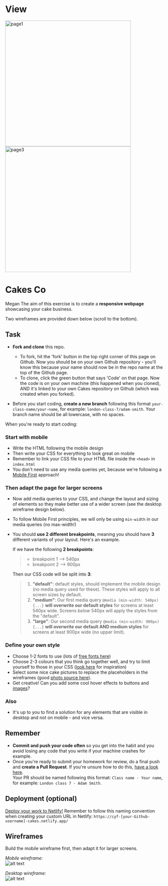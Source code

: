 # View

<img width="400" alt="page1" src="img/１.png">
<img width="400" alt="page3" src="img/３.png">


# Cakes Co
Megan
The aim of this exercise is to create a **responsive webpage** showcasing your cake business.

Two wireframes are provided down below (scroll to the bottom).


## Task

 - **Fork and clone** this repo.
   - To fork, hit the 'fork' button in the top right corner of this page on Github. 
  Now you should be on your own Github repository - you'll know this because your name should now be in the repo name at the top of the Github page. 
   - To clone, click the green button that says 'Code' on that page.
  Now the code is on your own machine (this happened when you cloned), AND it's linked to your own Cakes repository on Github (which was created when you forked).

 - Before you start coding, **create a new branch** following this format `your-class-name/your-name`, for example: `london-class-7/adam-smith`. Your branch name should be all lowercase, with no spaces. 

When you're ready to start coding:

### Start with mobile
- Write the HTML following the mobile design
- Then write your CSS for everything to look great on mobile
- Remember to link your CSS file to your HTML file inside the `<head>` in `index.html`
- You don't need to use any media queries yet, because we're following a [Mobile First](https://www.invisionapp.com/inside-design/mobile-first-design/) approach!

### Then adapt the page for larger screens
- Now add media queries to your CSS, and change the layout and sizing of elements so they make better use of a wider screen (see the desktop wireframe design below).
- To follow Mobile First principles, we will only be using `min-width` in our media queries (no max-width!)
- You should **use 2 different breakpoints**, meaning you should have **3** different variants of your layout. Here's an example.  
  

  If we have the following **2 breakpoints**:  
  > - breakpoint 1 --> 540px  
  > - breakpoint 2 --> 900px  

  Then our CSS code will be split into **3**:  
  > 1. **"default"**: default styles, should implement the mobile design (no media query used for these). These styles will apply to all screen sizes by default.  
  > 2. **"medium"**: Our first media query `@media (min-width: 540px) {...}` **will overwrite our default styles** for screens at least 540px wide. Screens *below* 540px will apply the styles from the "default".  
  > 3. **"large"**: Our second media query `@media (min-width: 900px) {...}` **will overwrite our default AND medium styles** for screens at least 900px wide (no upper limit).  

### Define your own style
  - Choose 1-2 fonts to use (lots of [free fonts here](https://fonts.google.com/))
  - Choose 2-3 colours that you think go together well, and try to limit yourself to those in your CSS ([look here](https://coolors.co/palettes/trending) for inspiration)
  - Select some nice cake pictures to replace the placeholders in the wireframes (good [photo source here](https://unsplash.com/images/food/cake)).
  - Get creative! Can you add some cool hover effects to buttons and [images](https://www.wix.com/website-template/view/html/1911?siteId=c1c72d26-c040-41f2-80ce-0b0f8aef01b4&metaSiteId=5d77fab8-f068-4228-8b61-4181af054ca6&originUrl=https%3A%2F%2Fwww.wix.com%2Fwebsite%2Ftemplates&tpClick=view_button)?

### Also
- It's up to you to find a solution for any elements that are visible in desktop and not on mobile - and vice versa.


## Remember
 - **Commit and push your code often** so you get into the habit and you avoid losing any code that you write if your machine crashes for example. 
 - Once you're ready to submit your homework for review, do a final push and **create a Pull Request**. If you're unsure how to do this, [have a look here](https://syllabus.codeyourfuture.io/git/cheatsheet/#i-want-to-send-my-code-to-volunteers-pushing).  
  Your PR should be named following this format: `Class name - Your name`, for example: `London class 7 - Adam Smith`.


## Deployment (optional)

[Deploy your work to Netlify!](https://syllabus.codeyourfuture.io/workshops/deployment/workshop/instructions/)
Remember to follow this naming convention when creating your custom URL in Netlify: `https://cyf-[your-Github-username]-cakes.netlify.app/`


## Wireframes

Build the mobile wireframe first, then adapt it for larger screens.  

*Mobile wireframe:*  
![alt text](./design/cakes%20wireframe%20-%20mobile.png "Cakes Co mobile design")

*Desktop wireframe:*  
![alt text](./design/cakes%20wireframe%20-%20desktop.png "Cakes Co desktop design")

